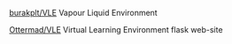 [burakplt/VLE](https://github.com/burakplt/VLE) Vapour Liquid Environment


[Ottermad/VLE](https://github.com/Ottermad/VLE) Virtual Learning Environment flask web-site
